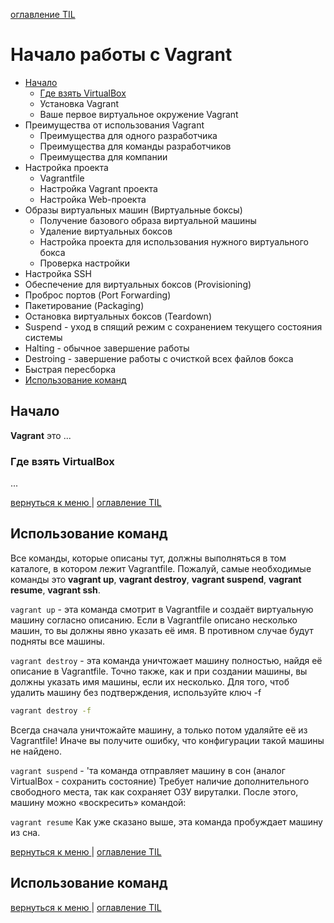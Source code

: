 [оглавление TIL](/README.md)

<a id="vagrant"></a>
# Начало работы с Vagrant
- [Начало](#1)
  - [Где взять VirtualBox](#1-1)
  - Установка Vagrant
  - Ваше первое виртуальное окружение Vagrant
- Преимущества от использования Vagrant
  - Преимущества для одного разработчика
  - Преимущества для команды разработчиков
  - Преимущества для компании
- Настройка проекта
  - Vagrantfile
  - Настройка Vagrant проекта
  - Настройка Web-проекта
- Образы виртуальных машин (Виртуальные боксы)
  - Получение базового образа виртуальной машины
  - Удаление виртуальных боксов
  - Настройка проекта для использования нужного виртуального бокса
  - Проверка настройки
- Настройка SSH
- Обеспечение для виртуальных боксов (Provisioning)
- Проброс портов (Port Forwarding)
- Пакетирование (Packaging)
- Остановка виртуальных боксов (Teardown)
- Suspend - уход в спящий режим с сохранением текущего состояния системы
- Halting - обычное завершение работы
- Destroing - завершение работы с очисткой всех файлов бокса
- Быстрая пересборка
- [Использование команд](#14)

<a id="1"></a>
## Начало
**Vagrant** это ...

<a id="1-1"></a>
### Где взять VirtualBox
...

[вернуться к меню ](#vagrant) | [оглавление TIL](/README.md#start)

<a id="14"></a>
## Использование команд
Все команды, которые описаны тут, должны выполняться в том каталоге, в котором лежит Vagrantfile. Пожалуй, самые необходимые команды это **vagrant up**, **vagrant destroy**, **vagrant suspend**, **vagrant resume**, **vagrant ssh**.

`vagrant up` - эта команда смотрит в Vagrantfile и создаёт виртуальную машину согласно описанию. Если в Vagrantfile описано несколько машин, то вы должны явно указать её имя. В противном случае будут подняты все машины.

`vagrant destroy` - эта команда уничтожает машину полностью, найдя её описание в Vagrantfile. Точно также, как и при создании машины, вы должны указать имя машины, если их несколько. Для того, чтоб удалить машину без подтверждения, используйте ключ -f
```bash
vagrant destroy -f
```

Всегда сначала уничтожайте машину, а только потом удаляйте её из Vagrantfile! Иначе вы получите ошибку, что конфигурации такой машины не найдено.

`vagrant suspend` - 'та команда отправляет машину в сон (аналог VirtualBox - сохранить состояние) Требует наличие дополнительного свободного места, так как сохраняет ОЗУ вируталки. После этого, машину можно «воскресить» командой:

`vagrant resume` Как уже сказано выше, эта команда пробуждает машину из сна.

[вернуться к меню ](#vagrant) | [оглавление TIL](/README.md#start)

<a  href="#15" class="anchor"></a>
## Использование команд

[вернуться к меню ](#vagrant) | [оглавление TIL](/README.md#start)
